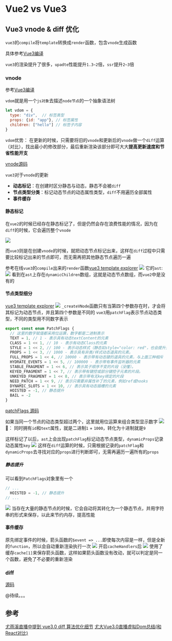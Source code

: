 # Vue2 vs Vue3

## Vue3 vnode & diff 优化
`vue3`的`compile`将`template`转换成`render`函数，包含`vnode`生成函数

具体参考[Vue3编译](../Vue3编译/README.md)

`vue3`的渲染提升了很多，`upadte`性能提升`1.3~2`倍，`ssr`提升`2~3`倍

### vnode
参考[Vue3编译](../Vue3编译/README.md)

`vdom`就是用一个`js对象`去描述`node节点`的一个抽象语法树


```js
let vdom = {
  type: "div",  // 标签类型
  props: {id: "app"}, // 标签属性
  children: ["hello"] // 标签子内容
}
```
`vdom`优势：
在更新的时候，只需要将旧的`vnode`和更新后的`vnode`做一个`diff`运算（对比），找出最小的修改部分，最后重新渲染该部分即可大大**提高更新速度和节省性能开支**

[vnode源码](https://github.com/vuejs/vue-next/blob/cf2f278f48e21ff8e2a325c09eb0c7ab5bf5a1f4/packages/runtime-core/src/vnode.ts#L291)

`vue3`对于`vnode`的更新
- **动态标记**：在创建时区分静态与动态，静态不会被`diff`
- **节点类型分类**：标记动态节点的动态属性类型，`diff`不用遍历全部属性
- **事件缓存**

#### 静态标记
在`vue2`的时候已经存在静态标记了，但是仍然会存在浪费性能的情况，因为在`diff`的时候，它会遍历整个`vnode`

![](./vnode2.6.png)

而`vue3`则是在创建`vnode`的时候，就把动态节点标记出来，这样在`diff`过程中只需要比较标记出来的节点即可，而无需再把其他静态节点遍历一遍

参考在线`vue3`的`compile`出来的`render`函数[vue3 template explorer](https://vue-next-template-explorer.netlify.app/#%7B%22src%22%3A%22%3Cdiv%20id%3D%5C%22app%5C%22%3E%5Cn%20%20%3Cdiv%3EHello%20World%3C%2Fdiv%3E%5Cn%20%20%3Cdiv%3E%7B%7Bname%7D%7D%3C%2Fdiv%3E%5Cn%3C%2Fdiv%3E%22%2C%22ssr%22%3Afalse%2C%22options%22%3A%7B%22mode%22%3A%22module%22%2C%22prefixIdentifiers%22%3Afalse%2C%22optimizeBindings%22%3Afalse%2C%22hoistStatic%22%3Afalse%2C%22cacheHandlers%22%3Afalse%2C%22scopeId%22%3Anull%7D%7D)
![](./render1.png)
它的`ast`:
![](https://user-gold-cdn.xitu.io/2020/4/22/1719fd770ba11208?imageslim)
看到在`ast`上存在`dynamicChildren`数组，这就是动态节点数组，而`vue2`中是没有的


#### 节点类型细分
[vue3 template explorer](https://vue-next-template-explorer.netlify.app/#%7B%22src%22%3A%22%3Cdiv%20id%3D%5C%22app%5C%22%3E%5Cn%20%20%3Cdiv%3EHello%20World%3C%2Fdiv%3E%5Cn%20%20%3Cdiv%3E%7B%7Bname%7D%7D%3C%2Fdiv%3E%5Cn%3C%2Fdiv%3E%22%2C%22ssr%22%3Afalse%2C%22options%22%3A%7B%22mode%22%3A%22module%22%2C%22prefixIdentifiers%22%3Afalse%2C%22optimizeBindings%22%3Afalse%2C%22hoistStatic%22%3Afalse%2C%22cacheHandlers%22%3Afalse%2C%22scopeId%22%3Anull%7D%7D)
![](./render.png)
`_createVNode`函数只有当第四个参数存在时，才会将其标记为动态节点，并且第四个参数是不同的
`vue3`用`patchFlag`表示节点动态类型，不同的类型用不同数字表示
```js
export const enum PatchFlags {
  // 这里的数字赋值都采用位运算，数字都是二进制表示
  TEXT = 1, // 1 - 表示具有动态textContent的元素
  CLASS = 1 << 1, // 10 - 表示有动态Class的元素
  STYLE = 1 << 2, // 100 - 表示动态样式（静态如style="color: red"，也会提升至动态）
  PROPS = 1 << 3, // 1000 - 表示具有非类/样式动态道具的元素。
  FULL_PROPS = 1 << 4, // 10000 - 表示带有动态键的道具的元素，与上面三种相斥
  HYDRATE_EVENTS = 1 << 5, // 100000 - 表示带有事件监听器的元素
  STABLE_FRAGMENT = 1 << 6, // 表示其子顺序不变的片段（没懂）。 
  KEYED_FRAGMENT = 1 << 7, // 表示带有键控或部分键控子元素的片段。
  UNKEYED_FRAGMENT = 1 << 8, // 表示带有无key绑定的片段
  NEED_PATCH = 1 << 9, // 表示只需要非属性补丁的元素，例如ref或hooks
  DYNAMIC_SLOTS = 1 << 10, // 表示具有动态插槽的元素
  HOISTED = -1, // 静态提升
  BAIL = -2 
}
```
[patchFlags 源码](https://github.com/vuejs/vue-next/blob/cf2f278f48e21ff8e2a325c09eb0c7ab5bf5a1f4/packages/shared/src/patchFlags.ts)

如果当同一个节点的动态类型超过两个，这里就用位运算来组合类型显示数字
![](./render3.png)
🌰： 同时拥有`id`和`text`属性，就是二进制`1` + `1000`，转化为十进制就是`9`

这样标记了以后，`ast`上会出现`patchFlag`标记动态节点类型，`dynamicProps`记录动态属性`key`
![](https://user-gold-cdn.xitu.io/2020/4/22/1719fe1243172c9d?imageslim)
这样在`diff`运算的时候，只需根据记录的`patchFlag`和`dynamicProps`去寻找对应的`props`进行判断即可，无需再遍历一遍所有的`props`

##### 静态提升
可以看到`PatchFlags`对象里有一个
```js
// ...
  HOISTED = -1, // 静态提升
// ...
```
![](./render4.png)
当存在大量的静态节点的时候，它会自动将其转化为一个静态节点，并用字符串的形式来保存，以此来节约内存，提高性能

#### 事件缓存
原先绑定事件的时候，箭头函数的`$event => ...`即使每次内容是一样，但是全新的`function`，所以会自动重新渲染执行一次
![](./render5.1.png)
开启`cacheHandlers`后
![](./render5.2.png)
使用了缓存`cache[1]`来保存箭头函数，这样如果箭头函数没有改动，就可以判定是同一个函数，避免了不必要的重新渲染

### diff 
[源码](https://github.com/vuejs/vue-next/blob/cf2f278f48e21ff8e2a325c09eb0c7ab5bf5a1f4/packages/runtime-core/src/renderer.ts#L1544)

@待续。。。

## 参考
[尤雨溪直播中提到 vue3.0 diff 算法优化细节](https://juejin.im/post/5e9ee8a6f265da47b27da28c)
[尤大Vue3.0直播虚拟Dom总结(和React对比)](https://juejin.im/post/5e9faa8fe51d4546fe263eda)